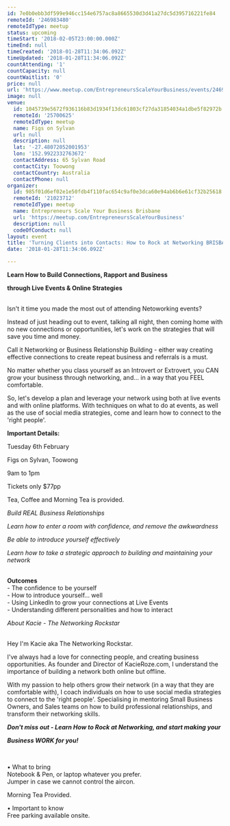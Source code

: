 ```yaml
---
id: 7e0b0ebb3df599e946cc154e6757ac8a8665530d3d41a27dc5d395716221fe84
remoteId: '246983480'
remoteIdType: meetup
status: upcoming
timeStart: '2018-02-05T23:00:00.000Z'
timeEnd: null
timeCreated: '2018-01-28T11:34:06.092Z'
timeUpdated: '2018-01-28T11:34:06.092Z'
countAttending: '1'
countCapacity: null
countWaitlist: '0'
price: null
url: 'https://www.meetup.com/EntrepreneursScaleYourBusiness/events/246983480/'
image: null
venue:
  id: 1045739e5672f936116b83d1934f13dc61803cf27da31854034a1dbe5f82972b
  remoteId: '25700625'
  remoteIdType: meetup
  name: Figs on Sylvan
  url: null
  description: null
  lat: '-27.48072052001953'
  lon: '152.9922332763672'
  contactAddress: 65 Sylvan Road
  contactCity: Toowong
  contactCountry: Australia
  contactPhone: null
organizer:
  id: 985f01d6ef02e1e50fdb4f110fac654c9af0e3dca60e94ab6b6e61cf32b25618
  remoteId: '21023712'
  remoteIdType: meetup
  name: Entrepreneurs Scale Your Business Brisbane
  url: 'https://meetup.com/EntrepreneursScaleYourBusiness'
  description: null
  codeOfConduct: null
layout: event
title: 'Turning Clients into Contacts: How to Rock at Networking BRISBANE Workshop'
date: '2018-01-28T11:34:06.092Z'

---
```

<p><b>Learn How to Build Connections, Rapport and Business </b></p> <p><b>through Live Events &amp; Online Strategies</b></p> <p><br/>Isn't it time you made the most out of attending Netoworking events?</p> <p>Instead of just heading out to event, talking all night, then coming home with no new connections or opportunities, let's work on the strategies that will save you time and money.</p> <p>Call it Networking or Business Relationship Building - either way creating effective connections to create repeat business and referrals is a must.</p> <p>No matter whether you class yourself as an Introvert or Extrovert, you CAN grow your business through networking, and... in a way that you FEEL comfortable.</p> <p>So, let's develop a plan and leverage your network using both at live events and with online platforms. With techniques on what to do at events, as well as the use of social media strategies, come and learn how to connect to the 'right people'.</p> <p><b>Important Details:</b></p> <p>Tuesday 6th February</p> <p>Figs on Sylvan, Toowong</p> <p>9am to 1pm</p> <p>Tickets only $77pp</p> <p>Tea, Coffee and Morning Tea is provided.</p> <p><i>Build REAL Business Relationships</i></p> <p><i>Learn how to enter a room with confidence, and remove the awkwardness</i></p> <p><i>Be able to introduce yourself effectively</i></p> <p><i>Learn how to take a strategic approach to building and maintaining your network</i></p> <p><br/><b>Outcomes</b><br/>- The confidence to be yourself<br/>- How to introduce yourself... well<br/>- Using LinkedIn to grow your connections at Live Events<br/>- Understanding different personalities and how to interact</p> <p><i>About Kacie - The Networking Rockstar</i></p> <p><br/>Hey I'm Kacie aka The Networking Rockstar.</p> <p>I've always had a love for connecting people, and creating business opportunities. As founder and Director of KacieRoze.com, I understand the importance of building a network both online but offline.</p> <p>With my passion to help others grow their network (in a way that they are comfortable with), I coach individuals on how to use social media strategies to connect to the 'right people'. Specialising in mentoring Small Business Owners, and Sales teams on how to build professional relationships, and transform their networking skills.</p> <p><i><b>Don't miss out - Learn How to Rock at Networking, and start making your </b></i></p> <p><i><b>Business WORK for you!</b></i></p> <p><i><b><br/></b></i></p> <p>• What to bring<br/>Notebook &amp; Pen, or laptop whatever you prefer.<br/>Jumper in case we cannot control the aircon.</p> <p>Morning Tea Provided.</p> <p>• Important to know<br/>Free parking available onsite.</p>

